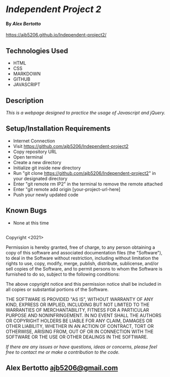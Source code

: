 # _Independent Project 2_

#### By _**Alex Bertotto**_
https://ajb5206.github.io/Independent-project2/

## Technologies Used

* HTML
* CSS
* MARKDOWN
* GITHUB
* JAVASCRIPT

## Description

_This is a webpage designed to practice the usage of Javascript and jQuery._

## Setup/Installation Requirements

* Internet Connection
* Visit https://github.com/ajb5206/Independent-project2
* Copy repository URL
* Open terminal
* Create a new directory
* Initialize git inside new directory
* Run "git clone https://github.com/ajb5206/Independent-project2" in your designated directory
* Enter "git remote rm IP2" in the terminal to remove the remote attached
* Enter "git remote add origin [your-project-url-here]
* Push your newly updated code

## Known Bugs

* None at this time

## 
Copyright <2021> <MIT>

Permission is hereby granted, free of charge, to any person obtaining a copy of this software and associated documentation files (the "Software"), to deal in the Software without restriction, including without limitation the rights to use, copy, modify, merge, publish, distribute, sublicense, and/or sell copies of the Software, and to permit persons to whom the Software is furnished to do so, subject to the following conditions:

The above copyright notice and this permission notice shall be included in all copies or substantial portions of the Software.

THE SOFTWARE IS PROVIDED "AS IS", WITHOUT WARRANTY OF ANY KIND, EXPRESS OR IMPLIED, INCLUDING BUT NOT LIMITED TO THE WARRANTIES OF MERCHANTABILITY, FITNESS FOR A PARTICULAR PURPOSE AND NONINFRINGEMENT. IN NO EVENT SHALL THE AUTHORS OR COPYRIGHT HOLDERS BE LIABLE FOR ANY CLAIM, DAMAGES OR OTHER LIABILITY, WHETHER IN AN ACTION OF CONTRACT, TORT OR OTHERWISE, ARISING FROM, OUT OF OR IN CONNECTION WITH THE SOFTWARE OR THE USE OR OTHER DEALINGS IN THE SOFTWARE.

_If there are any issues or have questions, ideas or concerns, please feel free to contact me or make a contribution to the code._

## Alex Bertotto ajb5206@gmail.com